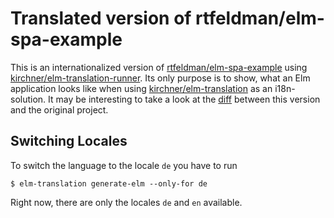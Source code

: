 # Translated version of rtfeldman/elm-spa-example

This is an internationalized version of
[rtfeldman/elm-spa-example](https://github.com/rtfeldman/elm-spa-example) using
[kirchner/elm-translation-runner](https://github.com/kirchner/elm-translation-runner).
Its only purpose is to show, what an Elm application looks like when using
[kirchner/elm-translation](https://github.com/kirchner/elm-translation) as an
i18n-solution. It may be interesting to take a look at the
[diff](https://github.com/rtfeldman/elm-spa-example/compare/master...kirchner:translate)
between this version and the original project.


## Switching Locales

To switch the language to the locale `de` you have to run

```
$ elm-translation generate-elm --only-for de
```

Right now, there are only the locales `de` and `en` available.

